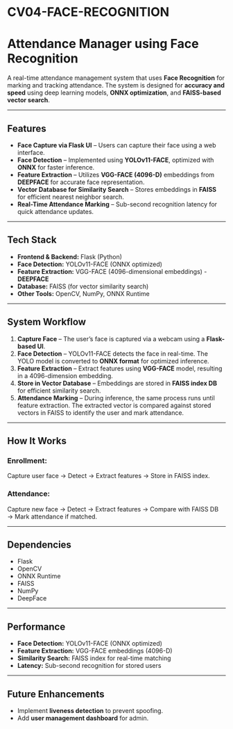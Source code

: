 # CV04-FACE-RECOGNITION

# Attendance Manager using Face Recognition

A real-time attendance management system that uses **Face Recognition** for marking and tracking attendance. The system is designed for **accuracy and speed** using deep learning models, **ONNX optimization**, and **FAISS-based vector search**.

---

## Features
- **Face Capture via Flask UI** – Users can capture their face using a web interface.
- **Face Detection** – Implemented using **YOLOv11-FACE**, optimized with **ONNX** for faster inference.
- **Feature Extraction** – Utilizes **VGG-FACE (4096-D)** embeddings from **DEEPFACE** for accurate face representation.
- **Vector Database for Similarity Search** – Stores embeddings in **FAISS** for efficient nearest neighbor search.
- **Real-Time Attendance Marking** – Sub-second recognition latency for quick attendance updates.

---

## Tech Stack
- **Frontend & Backend:** Flask (Python)
- **Face Detection:** YOLOv11-FACE (ONNX optimized)
- **Feature Extraction:** VGG-FACE (4096-dimensional embeddings) - **DEEPFACE**
- **Database:** FAISS (for vector similarity search)
- **Other Tools:** OpenCV, NumPy, ONNX Runtime

---

## System Workflow
1. **Capture Face** – The user’s face is captured via a webcam using a **Flask-based UI**.
2. **Face Detection** – YOLOv11-FACE detects the face in real-time. The YOLO model is converted to **ONNX format** for optimized inference.
3. **Feature Extraction** – Extract features using **VGG-FACE** model, resulting in a 4096-dimension embedding.
4. **Store in Vector Database** – Embeddings are stored in **FAISS index DB** for efficient similarity search.
5. **Attendance Marking** – During inference, the same process runs until feature extraction. The extracted vector is compared against stored vectors in FAISS to identify the user and mark attendance.

---

## How It Works
### **Enrollment:**
Capture user face → Detect → Extract features → Store in FAISS index.

### **Attendance:**
Capture new face → Detect → Extract features → Compare with FAISS DB → Mark attendance if matched.

---

## Dependencies
- Flask
- OpenCV
- ONNX Runtime
- FAISS
- NumPy
- DeepFace

---

## Performance
- **Face Detection:** YOLOv11-FACE (ONNX optimized)
- **Feature Extraction:** VGG-FACE embeddings (4096-D)
- **Similarity Search:** FAISS index for real-time matching
- **Latency:** Sub-second recognition for stored users

---

## Future Enhancements
- Implement **liveness detection** to prevent spoofing.
- Add **user management dashboard** for admin.

